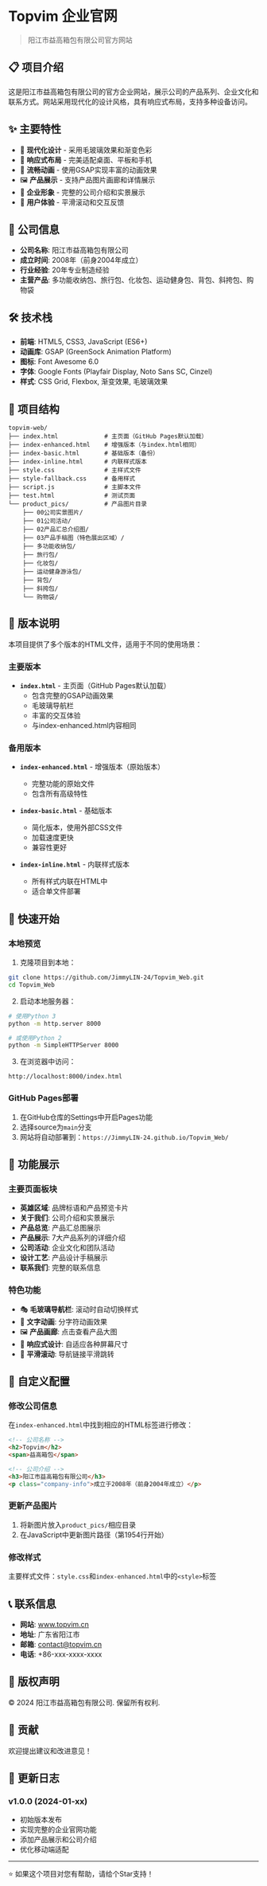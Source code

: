 # Topvim 企业官网

> 阳江市益高箱包有限公司官方网站

## 📋 项目介绍

这是阳江市益高箱包有限公司的官方企业网站，展示公司的产品系列、企业文化和联系方式。网站采用现代化的设计风格，具有响应式布局，支持多种设备访问。

## ✨ 主要特性

- 🎨 **现代化设计** - 采用毛玻璃效果和渐变色彩
- 📱 **响应式布局** - 完美适配桌面、平板和手机
- 🚀 **流畅动画** - 使用GSAP实现丰富的动画效果
- 🖼️ **产品展示** - 支持产品图片画廊和详情展示
- 💼 **企业形象** - 完整的公司介绍和实景展示
- 🌟 **用户体验** - 平滑滚动和交互反馈

## 🏢 公司信息

- **公司名称**: 阳江市益高箱包有限公司
- **成立时间**: 2008年（前身2004年成立）
- **行业经验**: 20年专业制造经验
- **主营产品**: 多功能收纳包、旅行包、化妆包、运动健身包、背包、斜挎包、购物袋

## 🛠️ 技术栈

- **前端**: HTML5, CSS3, JavaScript (ES6+)
- **动画库**: GSAP (GreenSock Animation Platform)
- **图标**: Font Awesome 6.0
- **字体**: Google Fonts (Playfair Display, Noto Sans SC, Cinzel)
- **样式**: CSS Grid, Flexbox, 渐变效果, 毛玻璃效果

## 📂 项目结构

```
topvim-web/
├── index.html             # 主页面（GitHub Pages默认加载）
├── index-enhanced.html    # 增强版本（与index.html相同）
├── index-basic.html       # 基础版本（备份）
├── index-inline.html      # 内联样式版本
├── style.css              # 主样式文件
├── style-fallback.css     # 备用样式
├── script.js              # 主脚本文件
├── test.html              # 测试页面
└── product_pics/          # 产品图片目录
    ├── 00公司实景图片/
    ├── 01公司活动/
    ├── 02产品汇总介绍图/
    ├── 03产品手稿图（特色展出区域）/
    ├── 多功能收纳包/
    ├── 旅行包/
    ├── 化妆包/
    ├── 运动健身游泳包/
    ├── 背包/
    ├── 斜挎包/
    └── 购物袋/
```

## 📄 版本说明

本项目提供了多个版本的HTML文件，适用于不同的使用场景：

### 主要版本
- **`index.html`** - 主页面（GitHub Pages默认加载）
  - 包含完整的GSAP动画效果
  - 毛玻璃导航栏
  - 丰富的交互体验
  - 与index-enhanced.html内容相同

### 备用版本
- **`index-enhanced.html`** - 增强版本（原始版本）
  - 完整功能的原始文件
  - 包含所有高级特性
  
- **`index-basic.html`** - 基础版本
  - 简化版本，使用外部CSS文件
  - 加载速度更快
  - 兼容性更好

- **`index-inline.html`** - 内联样式版本
  - 所有样式内联在HTML中
  - 适合单文件部署

## 🚀 快速开始

### 本地预览

1. 克隆项目到本地：
```bash
git clone https://github.com/JimmyLIN-24/Topvim_Web.git
cd Topvim_Web
```

2. 启动本地服务器：
```bash
# 使用Python 3
python -m http.server 8000

# 或使用Python 2
python -m SimpleHTTPServer 8000
```

3. 在浏览器中访问：
```
http://localhost:8000/index.html
```

### GitHub Pages部署

1. 在GitHub仓库的Settings中开启Pages功能
2. 选择source为`main`分支
3. 网站将自动部署到：`https://JimmyLIN-24.github.io/Topvim_Web/`

## 📸 功能展示

### 主要页面板块

- **英雄区域**: 品牌标语和产品预览卡片
- **关于我们**: 公司介绍和实景展示
- **产品总览**: 产品汇总图展示
- **产品展示**: 7大产品系列的详细介绍
- **公司活动**: 企业文化和团队活动
- **设计工艺**: 产品设计手稿展示
- **联系我们**: 完整的联系信息

### 特色功能

- 🎭 **毛玻璃导航栏**: 滚动时自动切换样式
- 🎨 **文字动画**: 分字符动画效果
- 🖼️ **产品画廊**: 点击查看产品大图
- 📱 **响应式设计**: 自适应各种屏幕尺寸
- 🎯 **平滑滚动**: 导航链接平滑跳转

## 🔧 自定义配置

### 修改公司信息

在`index-enhanced.html`中找到相应的HTML标签进行修改：

```html
<!-- 公司名称 -->
<h2>Topvim</h2>
<span>益高箱包</span>

<!-- 公司介绍 -->
<h3>阳江市益高箱包有限公司</h3>
<p class="company-info">成立于2008年（前身2004年成立）</p>
```

### 更新产品图片

1. 将新图片放入`product_pics/`相应目录
2. 在JavaScript中更新图片路径（第1954行开始）

### 修改样式

主要样式文件：`style.css`和`index-enhanced.html`中的`<style>`标签

## 📞 联系信息

- **网站**: www.topvim.cn
- **地址**: 广东省阳江市
- **邮箱**: contact@topvim.cn
- **电话**: +86-xxx-xxxx-xxxx

## 📄 版权声明

© 2024 阳江市益高箱包有限公司. 保留所有权利.

## 🤝 贡献

欢迎提出建议和改进意见！

## 📝 更新日志

### v1.0.0 (2024-01-xx)
- 初始版本发布
- 实现完整的企业官网功能
- 添加产品展示和公司介绍
- 优化移动端适配

---

⭐ 如果这个项目对您有帮助，请给个Star支持！
